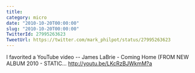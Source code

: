 ```yaml
---
title: 
category: micro
date: "2010-10-20T00:00:00"
slug: "2010-10-20T00:00:00"
TwitterId: 27995263623
TweetUrl: https://twitter.com/mark_philpot/status/27995263623
---
```


I favorited a YouTube video -- James LaBrie - Coming Home (FROM NEW ALBUM 2010 -
STATIC... http://youtu.be/LKcRzBJWkmM?a
